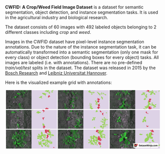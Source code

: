 **CWFID: A Crop/Weed Field Image Dataset** is a dataset for semantic segmentation, object detection, and instance segmentation tasks. It is used in the agricultural industry and biological research. 

The dataset consists of 60 images with 492 labeled objects belonging to 2 different classes including *crop* and *weed*.

Images in the CWFID dataset have pixel-level instance segmentation annotations. Due to the nature of the instance segmentation task, it can be automatically transformed into a semantic segmentation (only one mask for every class) or object detection (bounding boxes for every object) tasks. All images are labeled (i.e. with annotations). There are no pre-defined <i>train/val/test</i> splits in the dataset. The dataset was released in 2015 by the [Bosch Research](https://www.bosch.com/research/) and [Leibniz Universitat Hannover](https://www.uni-hannover.de/).

Here is the visualized example grid with annotations:

<img src="https://github.com/dataset-ninja/cwfid/raw/main/visualizations/side_annotations_grid.png">
